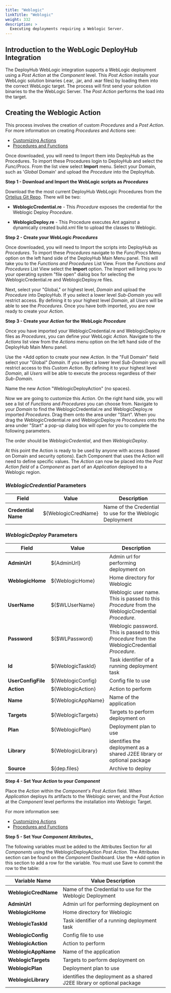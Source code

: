 ```yaml
---
title: "Weblogic"
linkTitle: "Weblogic"
weight: 332
description: >
  Executing deployments requiring a Weblogic Server.
---
```


## Introduction to the WebLogic DeployHub Integration

The DeployHub WebLogic integration supports a WebLogic deployment using a _Post Action_ at the _Component_ level. This _Post Action_  installs your WebLogic solution binaries (.ear, .jar, and .war files) by loading them into the correct WebLogic target.  The process will first send your solution binaries to the the WebLogic Server. The _Post Action_ performs the load into the target.

## Creating the Weblogic Action

This process involves the creation of custom _Procedures_ and a _Post Action_.  For more information on creating _Procedures_ and _Actions_ see:


- [Customizing Actions](/userguide/advanced-features/deployments/2-define-your-actions/)
- [Procedures and Functions](/userguide/advanced-features/deployments/2-define-your-functions-and-procedures/)


Once downloaded, you will need to Import them into DeployHub as the Procedures. To import these Procedures login to DeployHub and select the _Func/Procs_.  From the list view select  **Import** menu. Select your Domain, such as '_Global_ Domain' and upload the _Procedure_ into the DeployHub.

**Step 1 - Download and Import the WebLogic scripts as _Procedures_**

Download the the most current DeployHub WebLogic Procedures from the [Ortelius Git Repo](https://github.com/ortelius/ortelius/blob/master/procedures/). There will be two:

- **WeblogicCredential.re** - This _Procedure_ exposes the credential for the Weblogic Deploy _Procedure_.

- **WeblogicDeploy.re** - This Procedure executes Ant against a dynamically created build.xml file to upload the classes to Weblogic.

**Step 2 - Create your WebLogic _Procedures_**

Once downloaded, you will need to Import the scripts into DeployHub as _Procedures_. To import these _Procedures_ navigate to the _Func/Procs_ Menu option on the left hand side of the DeployHub Main Menu panel. This will take you to the _Functions and Procedures_ List View. From the _Functions and Procedures_ List View select the **Import** option. The Import will bring you to your operating system "file open" dialog box for selecting the WeblogicCredential.re and WeblogicDeploy.re files.

Next, select your "Global," or highest level, _Domain_ and upload the _Procedure_ into DeployHub. If you select a lower level _Sub-Domain_ you will restrict access.  By defining it to your highest level _Domain_, all _Users_ will be able to see the _Procedures_. Once you have both imported, you are now ready to create your _Action_.

**Step 3 - Create your _Action_ for the WebLogic _Procedure_**

Once you have imported your WeblogicCredential.re and WeblogicDeploy.re files as _Procedures_, you can define your WebLogic _Action_. Navigate to the _Actions_ list view from the _Actions_ menu option on the left hand side of the DeployHub Main Menu panel.  

Use the +Add option to create your new _Action_.  In the "Full Domain" field select your "Global" _Domain_. If you select a lower level _Sub-Domain_ you will restrict access to this _Custom Action_.  By defining it to your highest level _Domain_, all _Users_ will be able to execute the process regardless of their _Sub-Domain_.

Name the new Action "WeblogicDeployAction" (no spaces).

Now we are going to customize this _Action_. On the right hand side, you will see a list of _Functions_ and _Procedures_ you can choose from.  Navigate to your _Domain_ to find the WeblogicCredential.re and WeblogicDeploy.re imported _Procedures_.  Drag them onto the area under "Start". When you drag the WeblogicCredential.re and WeblogicDeploy.re  _Procedures_ onto the area under "Start" a pop-up dialog box will open for you to complete the following parameters.

The order should be _WeblogicCredential_, and then _WeblogicDeploy_.

At this point the Action is ready to be used by anyone with access (based on Domain and security options). Each Component that uses the Action will need to define specific values.
The _Action_ can now be placed into the _Post Action field_ of a _Component_ as part of an _Application_ deployed to a Weblogic region.

### _WeblogicCredential_ Parameters

| **Field**           | Value               | Description                                               |
|---------------------|---------------------|-----------------------------------------------------------|
| **Credential Name** | ${WeblogicCredName} | Name of the Credential to use for the Weblogic Deployment |

### _WeblogicDeploy_ Parameters

| **Field**          | Value              | Description                                                                                      |
|--------------------|--------------------|--------------------------------------------------------------------------------------------------|
| **AdminUrl**       | ${AdminUrl}        | Admin url for performing deployment on                                                           |
| **WeblogicHome**   | ${WeblogicHome}    | Home directory for Weblogic                                                                      |
| **UserName**       | ${$WLUserName}     | Weblogic user name.  This is passed to this _Procedure_ from the WeblogicCredential _Procedure_. |
| **Password**       | ${$WLPassword}     | Weblogic password. This is passed to this _Procedure_ from the WeblogicCredential _Procedure_.   |
| **Id**             | ${WeblogicTaskId}  | Task identifier of a running deployment task                                                     |
| **UserConfigFile** | ${WeblogicConfig}  | Config file to use                                                                               |
| **Action**         | ${WeblogicAction}  | Action to perform                                                                                |
| **Name**           | ${WeblogicAppName} | Name of the application                                                                          |
| **Targets**        | ${WeblogicTargets} | Targets to perform deployment on                                                                 |
| **Plan**           | ${WeblogicPlan}    | Deployment plan to use                                                                           |
| **Library**        | ${WeblogicLibrary} | identifies the deployment as a shared J2EE library or optional package                           |
| **Source**         | ${dep.files}       | Archive to deploy                                                                                |

**Step 4 - Set Your _Action_ to your _Component_**

Place the _Action_ within the _Component's Post Action_ field. When _Application_ deploys its artifacts to the Weblogic server, and the  _Post Action_ at the _Component_ level performs the installation into Weblogic Target.

For more information see:

- [Customizing Actions](/userguide/advanced-features/deployments/2-define-your-actions/)
- [Procedures and Functions](/userguide/advanced-features/deployments/2-define-your-functions-and-procedures/)


**Step 5 - Set Your _Component_ Attributes_**

The following variables must be added to the Attributes Section for all  _Components_ using the WeblogicDeployAction _Post Action_.  The Attributes section can be found on the _Component_ Dashboard.  Use the +Add option in this section to add a row for the variable. You must use Save to commit the row to the table:

| Variable Name        | Value Description                                                      |
|----------------------|------------------------------------------------------------------------|
| **WeblogicCredName** | Name of the Credential to use for the Weblogic Deployment              |
| **AdminUrl**         | Admin url for performing deployment on                                 |
| **WeblogicHome**     | Home directory for Weblogic                                            |
| **WeblogicTaskId**   | Task identifier of a running deployment task                           |
| **WeblogicConfig**   | Config file to use                                                     |
| **WeblogicAction**   | Action to perform                                                      |
| **WeblogicAppName**  | Name of the application                                                |
| **WeblogicTargets**  | Targets to perform deployment on                                       |
| **WeblogicPlan**     | Deployment plan to use                                                 |
| **WeblogicLibrary**  | identifies the deployment as a shared J2EE library or optional package |
